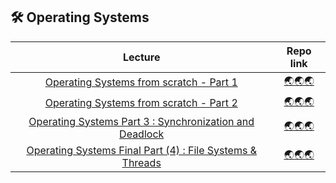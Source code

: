 ## 🛠 Operating Systems
|     Lecture      |       Repo link       |
|:----------------:|:---------------------:|
|      [Operating Systems from scratch - Part 1](https://www.udemy.com/course/operating-systems-from-scratch-part1/)     |         [🌏🌏🌏](./Operating%20Systems%20from%20scratch%20-%20Part%201/)         |
|      [Operating Systems from scratch - Part 2](https://www.udemy.com/course/operatingsystems/)     |         [🌏🌏🌏](./Operating%20Systems%20from%20scratch%20-%20Part%202/)         |
|      [Operating Systems Part 3 : Synchronization and Deadlock](https://www.udemy.com/course/operating-systems-online-course/)     |         [🌏🌏🌏](./Operating%20Systems%20Part%203%20%3A%20Synchronization%20and%20Deadlock/)         |
|      [Operating Systems Final Part (4) : File Systems & Threads](https://www.udemy.com/course/operating-systems-computer-science-course/)     |         [🌏🌏🌏](./Operating%20Systems%20Final%20Part%20(4)%20%3A%20File%20Systems%20%26%20Threads/)         |

